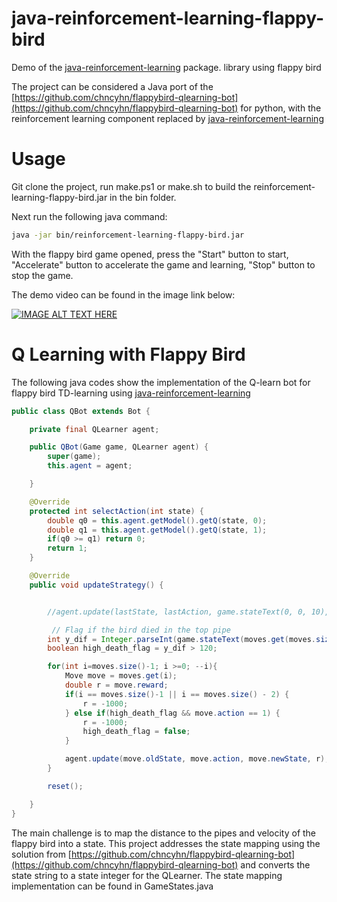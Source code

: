 # java-reinforcement-learning-flappy-bird

Demo of the [java-reinforcement-learning](https://github.com/chen0040/java-reinforcement-learning) package. library using flappy bird

The project can be considered a Java port of the [https://github.com/chncyhn/flappybird-qlearning-bot](https://github.com/chncyhn/flappybird-qlearning-bot) 
for python, with the reinforcement learning component replaced by [java-reinforcement-learning](https://github.com/chen0040/java-reinforcement-learning)

# Usage

Git clone the project, run make.ps1 or make.sh to build the reinforcement-learning-flappy-bird.jar in the bin folder. 

Next run the following java command:

```bash
java -jar bin/reinforcement-learning-flappy-bird.jar
```

With the flappy bird game opened, press the "Start" button to start, "Accelerate" button to accelerate the game and learning,
"Stop" button to stop the game.

The demo video can be found in the image link below:

[![IMAGE ALT TEXT HERE](http://img.youtube.com/vi/XigrhpTFnh8/0.jpg)](https://www.youtube.com/watch?v=XigrhpTFnh8)

# Q Learning with Flappy Bird

The following java codes show the implementation of the Q-learn bot for flappy bird TD-learning using [java-reinforcement-learning](https://github.com/chen0040/java-reinforcement-learning) 


```java
public class QBot extends Bot {

    private final QLearner agent;

    public QBot(Game game, QLearner agent) {
        super(game);
        this.agent = agent;

    }

    @Override
    protected int selectAction(int state) {
        double q0 = this.agent.getModel().getQ(state, 0);
        double q1 = this.agent.getModel().getQ(state, 1);
        if(q0 >= q1) return 0;
        return 1;
    }

    @Override
    public void updateStrategy() {


        //agent.update(lastState, lastAction, game.stateText(0, 0, 10), -1000);

         // Flag if the bird died in the top pipe
        int y_dif = Integer.parseInt(game.stateText(moves.get(moves.size()-1).newState).split("_")[1]);
        boolean high_death_flag = y_dif > 120;

        for(int i=moves.size()-1; i >=0; --i){
            Move move = moves.get(i);
            double r = move.reward;
            if(i == moves.size()-1 || i == moves.size() - 2) {
                r = -1000;
            } else if(high_death_flag && move.action == 1) {
                r = -1000;
                high_death_flag = false;
            }

            agent.update(move.oldState, move.action, move.newState, r);
        }

        reset();

    }
}
```

The main challenge is to map the distance to the pipes and velocity of the flappy bird into a state. This project addresses
the state mapping using the solution from [https://github.com/chncyhn/flappybird-qlearning-bot](https://github.com/chncyhn/flappybird-qlearning-bot) and
converts the state string to a state integer for the QLearner. The state mapping implementation can be found in GameStates.java
